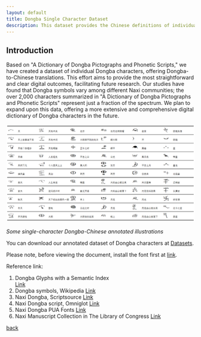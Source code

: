 ```yaml
---
layout: default
title: Dongba Single Character Dataset
description: This dataset provides the Chinese definitions of individual Dongba characters.
---
```


## Introduction

Based on "A Dictionary of Dongba Pictographs and Phonetic Scripts," we have created a dataset of individual Dongba characters, offering Dongba-to-Chinese translations. This effort aims to provide the most straightforward and clear digital outcomes, facilitating future research. Our studies have found that Dongba symbols vary among different Naxi communities; the over 2,000 characters summarized in "A Dictionary of Dongba Pictographs and Phonetic Scripts" represent just a fraction of the spectrum. We plan to expand upon this data, offering a more extensive and comprehensive digital dictionary of Dongba characters in the future.

![](/docs/2.png)

*Some single-character Dongba-Chinese annotated illustrations*

You can download our annotated dataset of Dongba characters at [Datasets](https://docs.google.com/spreadsheets/d/1jsZmiZgMko_X1koWNkmm6iQGsmwfDlj0/edit?usp=sharing&ouid=104189196196125927148&rtpof=true&sd=true).

Please note, before viewing the document, install the font first at [link](https://drive.google.com/file/d/1R4Ou-GLt3-dEhOl1mSsD_8qcEHXqAPpo/view?usp=sharing).

Reference link:
1. Dongba Glyphs with a Semantic Index    
   [Link](https://duoduo-lab.github.io/)
2. Dongba symbols, Wikipedia
   [Link](https://en.wikipedia.org/wiki/Dongba_symbols)
3. Naxi Dongba, Scriptsource
   [Link](https://scriptsource.org/cms/scripts/page.php?item_id=script_detail&key=Nkdb)
4. Naxi Dongba script, Omniglot
   [Link](https://omniglot.com/writing/naxi.htm)
5. Naxi Dongba PUA Fonts
   [Link](https://www.babelstone.co.uk/Fonts/Naxi.html)
6. Naxi Manuscript Collection in The Library of Congress
   [Link](https://www.loc.gov/collections/naxi-manuscripts/about-this-collection)

[back](./)
